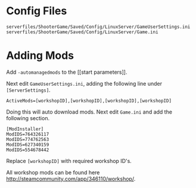 # Config Files
```
serverfiles/ShooterGame/Saved/Config/LinuxServer/GameUserSettings.ini
serverfiles/ShooterGame/Saved/Config/LinuxServer/Game.ini
```

# Adding Mods

Add `-automanagedmods` to the [[start parameters]].

Next edit `GameUserSettings.ini`, adding the following line under `[ServerSettings]`.
```
ActiveMods=[workshopID],[workshopID],[workshopID],[workshopID]
```

Doing this will auto download mods.
Next edit `Game.ini` and add the following section.
```
[ModInstaller]
ModIDS=764326117
ModIDS=774762563
ModIDS=627340159
ModIDS=554678442
```
Replace `[workshopID]` with required workshop ID's.

All workshop mods can be found here http://steamcommunity.com/app/346110/workshop/.
